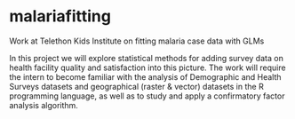 # malariafitting
Work at Telethon Kids Institute on fitting malaria case data with GLMs

In this project we will explore statistical methods for adding survey data on health facility quality and satisfaction into this picture. The work will require the intern to become familiar with the analysis of Demographic and Health Surveys datasets and geographical (raster & vector) datasets in the R programming language, as well as to study and apply a confirmatory factor analysis algorithm.  
